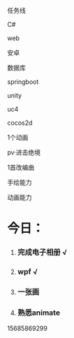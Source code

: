 任务线

C#

web

安卓

数据库

springboot

unity

uc4

cocos2d

1个动画 

pv·进击绝境

1首改编曲

手绘能力

动画能力



# 今日：

1. ### 完成电子相册 √

2. ### wpf √

3. ### 一张画 

4. ### 熟悉animate



15685869299